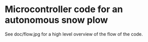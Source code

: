 # Microcontroller code for an autonomous snow plow
See doc/flow.jpg for a high level overview of the flow of the code.
